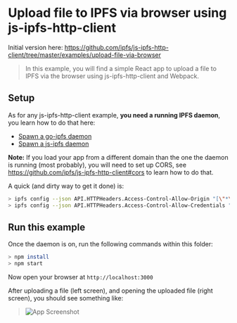 # Upload file to IPFS via browser using js-ipfs-http-client

Initial version here:
https://github.com/ipfs/js-ipfs-http-client/tree/master/examples/upload-file-via-browser

> In this example, you will find a simple React app to upload a file to IPFS via the browser using js-ipfs-http-client and Webpack.

## Setup

As for any js-ipfs-http-client example, **you need a running IPFS daemon**, you learn how to do that here:

- [Spawn a go-ipfs daemon](https://ipfs.io/docs/getting-started/)
- [Spawn a js-ipfs daemon](https://github.com/ipfs/js-ipfs#usage)

**Note:** If you load your app from a different domain than the one the daemon is running (most probably), you will need to set up CORS, see https://github.com/ipfs/js-ipfs-http-client#cors to learn how to do that.

A quick (and dirty way to get it done) is:

```bash
> ipfs config --json API.HTTPHeaders.Access-Control-Allow-Origin "[\"*\"]"
> ipfs config --json API.HTTPHeaders.Access-Control-Allow-Credentials "[\"true\"]"
```

## Run this example

Once the daemon is on, run the following commands within this folder:

```bash
> npm install
> npm start
```

Now open your browser at `http://localhost:3000`

After uploading a file (left screen), and opening the uploaded file (right screen), you should see something like:

> ![App Screenshot](https://github.com/ipfs/js-ipfs-http-client/raw/master/examples/upload-file-via-browser/screenshot.png)
